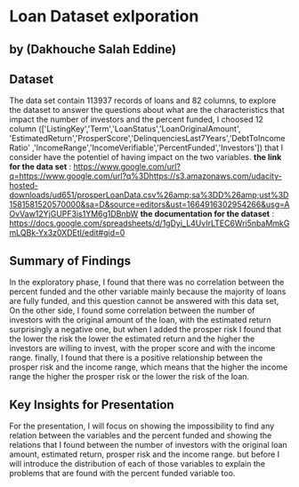 # Loan Dataset exlporation
## by (Dakhouche Salah Eddine)


## Dataset

The data set contain 113937 records of loans and 82 columns, to 
explore the dataset to answer the questions about what 
are the characteristics that impact the number of investors and the percent 
funded, I choosed 12 column (['ListingKey','Term','LoanStatus','LoanOriginalAmount',
'EstimatedReturn','ProsperScore','DelinquenciesLast7Years','DebtToIncomeRatio'
,'IncomeRange','IncomeVerifiable','PercentFunded','Investors']) that I consider have 
the potentiel of having impact on the two variables.
**the link for the data set** : https://www.google.com/url?q=https://www.google.com/url?q%3Dhttps://s3.amazonaws.com/udacity-hosted-downloads/ud651/prosperLoanData.csv%26amp;sa%3DD%26amp;ust%3D1581581520570000&sa=D&source=editors&ust=1664916302954266&usg=AOvVaw12YjGUPF3is1YM6g1DBnbW
**the documentation for the dataset** : https://docs.google.com/spreadsheets/d/1gDyi_L4UvIrLTEC6Wri5nbaMmkGmLQBk-Yx3z0XDEtI/edit#gid=0


## Summary of Findings

In the exploratory phase, I found that there was no correlation between the 
percent funded and the other variable mainly because the majority of loans 
are fully funded, and this question cannot be answered with this data set, 
On the other side, I found some correlation between the number of investors 
with the original amount of the loan, with the estimated return surprisingly 
a negative one, but when I added the prosper risk I found that the lower the 
risk the lower the estimated return and the higher the investors are willing 
to invest, with the proper score and with the income range.
finally, I found that there is a positive relationship between the prosper 
risk and the income range, which means that the higher the income range the higher
the prosper risk or the lower the risk of the loan.



## Key Insights for Presentation

For the presentation, I will focus on showing the impossibility to find any relation
between the variables and the percent funded and showing the relations that I found 
between the number of investors with the original loan amount, estimated return, 
prosper risk and the income range.
but before I will introduce the distribution of each of those variables to explain 
the problems that are found with the percent funded variable too.
